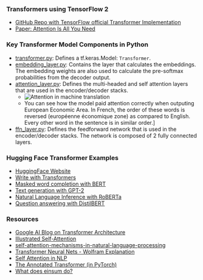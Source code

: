 ### Transformers using TensorFlow 2

* [GitHub Repo with TensorFlow official Transformer Implementation](https://github.com/tensorflow/models/tree/master/official/nlp/transformer)
* [Paper: Attention Is All You Need](https://arxiv.org/abs/1706.03762)

### Key Transformer Model Components in Python
* [transformer.py](parts-of-a-transformer/transformer.py): Defines a tf.keras.Model: `Transformer`.
* [embedding_layer.py](parts-of-a-transformer/embedding_layer.py): Contains the layer that calculates the embeddings. The embedding weights are also used to calculate the pre-softmax probabilities from the decoder output.
* [attention_layer.py](parts-of-a-transformer/attention_layer.py): Defines the multi-headed and self attention layers that are used in the encoder/decoder stacks.
  * ![Attention in machine translation]((images/attention_sentence.png)) 
  * You can see how the model paid attention correctly when outputing European Economic Area. In French, the order of these words is reversed (européenne économique zone) as compared to English. Every other word in the sentence is in similar order.]
* [ffn_layer.py](parts-of-a-transformer/ffn_layer.py): Defines the feedforward network that is used in the encoder/decoder stacks. The network is composed of 2 fully connected layers.

### Hugging Face Transformer Examples

* [HuggingFace Website](https://huggingface.co/)
* [Write with Transformers](https://transformer.huggingface.co/)
* [Masked word completion with BERT](https://huggingface.co/bert-base-uncased?text=Paris+is+the+%5BMASK%5D+of+France)
* [Text generation with GPT-2](https://huggingface.co/gpt2?text=A+long+time+ago%2C+)
* [Natural Language Inference with RoBERTa](https://huggingface.co/roberta-large-mnli?text=The+dog+was+lost.+Nobody+lost+any+animal)
* [Question answering with DistilBERT](https://huggingface.co/distilbert-base-uncased-distilled-squad?text=Which+name+is+also+used+to+describe+the+Amazon+rainforest+in+English%3F&context=The+Amazon+rainforest+%28Portuguese%3A+Floresta+Amaz%C3%B4nica+or+Amaz%C3%B4nia%3B+Spanish%3A+Selva+Amaz%C3%B3nica%2C+Amazon%C3%ADa+or+usually+Amazonia%3B+French%3A+For%C3%AAt+amazonienne%3B+Dutch%3A+Amazoneregenwoud%29%2C+also+known+in+English+as+Amazonia+or+the+Amazon+Jungle%2C+is+a+moist+broadleaf+forest+that+covers+most+of+the+Amazon+basin+of+South+America.+This+basin+encompasses+7%2C000%2C000+square+kilometres+%282%2C700%2C000+sq+mi%29%2C+of+which+5%2C500%2C000+square+kilometres+%282%2C100%2C000+sq+mi%29+are+covered+by+the+rainforest.+This+region+includes+territory+belonging+to+nine+nations.+The+majority+of+the+forest+is+contained+within+Brazil%2C+with+60%25+of+the+rainforest%2C+followed+by+Peru+with+13%25%2C+Colombia+with+10%25%2C+and+with+minor+amounts+in+Venezuela%2C+Ecuador%2C+Bolivia%2C+Guyana%2C+Suriname+and+French+Guiana.+States+or+departments+in+four+nations+contain+%22Amazonas%22+in+their+names.+The+Amazon+represents+over+half+of+the+planet%27s+remaining+rainforests%2C+and+comprises+the+largest+and+most+biodiverse+tract+of+tropical+rainforest+in+the+world%2C+with+an+estimated+390+billion+individual+trees+divided+into+16%2C000+species)

### Resources
* [Google AI Blog on Transformer Architecture](https://ai.googleblog.com/2017/08/transformer-novel-neural-network.html)
* [Illustrated Self-Attention](https://towardsdatascience.com/illustrated-self-attention-2d627e33b20a)
* [self-attention-mechanisms-in-natural-language-processing](https://www.alibabacloud.com/blog/self-attention-mechanisms-in-natural-language-processing_593968)
* [Transformer Neural Nets - Wolfram Explanation](https://www.wolfram.com/language/12/neural-network-framework/use-transformer-neural-nets.html?product=mathematica)
* [Self Attention in NLP](https://www.geeksforgeeks.org/self-attention-in-nlp/)
* [The Annotated Transformer (in PyTorch)](http://nlp.seas.harvard.edu/2018/04/03/attention.html)
* [What does einsum do?](https://www.tensorflow.org/api_docs/python/tf/einsum)
